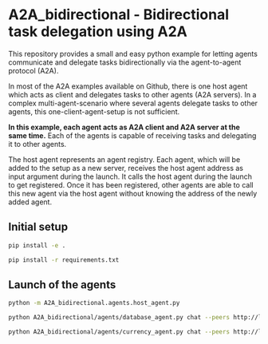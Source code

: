 # A2A_bidirectional - Bidirectional task delegation using A2A

This repository provides a small and easy python example for letting agents communicate and delegate tasks bidirectionally via the agent-to-agent protocol (A2A).

In most of the A2A examples available on Github, there is one host agent which acts as client and delegates tasks to other agents (A2A servers).
In a complex multi-agent-scenario where several agents delegate tasks to other agents, this one-client-agent-setup is not sufficient.

__In this example, each agent acts as A2A client and A2A server at the same time.__ Each of the agents is capable of receiving tasks and delegating it to other agents.

The host agent represents an agent registry. Each agent, which will be added to the setup as a new server, receives the host agent address as input argument during the launch.
It calls the host agent during the launch to get registered. Once it has been registered, other agents are able to call this new agent via the host agent without knowing the address of the newly added agent.

## Initial setup

```bash
pip install -e .
```
```bash
pip install -r requirements.txt
```

## Launch of the agents

```bash
python -m A2A_bidirectional.agents.host_agent.py
```
```bash
python A2A_bidirectional/agents/database_agent.py chat --peers http://localhost:8000
```
```bash
python A2A_bidirectional/agents/currency_agent.py chat --peers http://localhost:8000
```